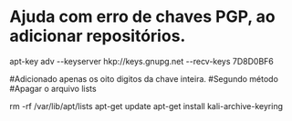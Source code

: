 # Ajuda com erro de chaves PGP, ao adicionar repositórios.

apt-key adv --keyserver hkp://keys.gnupg.net --recv-keys 7D8D0BF6

#Adicionado apenas os oito digitos da chave inteira.
#Segundo método
#Apagar o arquivo lists

rm -rf /var/lib/apt/lists
apt-get update 
apt-get install kali-archive-keyring
